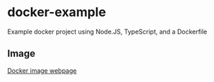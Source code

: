 # docker-example
Example docker project using Node.JS, TypeScript, and a Dockerfile

## Image
[Docker image webpage](https://hub.docker.com/r/scottpageusmc/docker-example)
